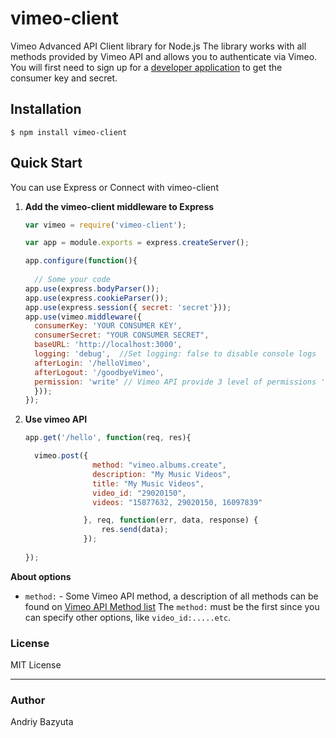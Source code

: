 vimeo-client
=============

Vimeo Advanced API Client library for Node.js
The library works with all methods provided by Vimeo API and allows you to authenticate via Vimeo.
You will first need to sign up for a [developer application](http://vimeo.com/api/applications) to get the consumer key and secret.

## Installation
    $ npm install vimeo-client

## Quick Start
You can use Express or Connect with vimeo-client

1. **Add the vimeo-client middleware to Express**

    ```javascript
    var vimeo = require('vimeo-client');
    
    var app = module.exports = express.createServer();
    
    app.configure(function(){
	  
	  // Some your code
    app.use(express.bodyParser());
    app.use(express.cookieParser());
    app.use(express.session({ secret: 'secret'}));
    app.use(vimeo.middleware({
      consumerKey: 'YOUR CONSUMER KEY',
      consumerSecret: "YOUR CONSUMER SECRET",
      baseURL: 'http://localhost:3000',
      logging: 'debug',  //Set logging: false to disable console logs
      afterLogin: '/helloVimeo',
      afterLogout: '/goodbyeVimeo',
      permission: 'write' // Vimeo API provide 3 level of permissions 'read, write, delete'
      }));
    });
	
2. **Use vimeo API**

    ```javascript
    app.get('/hello', function(req, res){
	
      vimeo.post({ 
	               method: "vimeo.albums.create", 
                   description: "My Music Videos", 
                   title: "My Music Videos", 
                   video_id: "29020150", 
                   videos: "15877632, 29020150, 16097839"

                 }, req, function(err, data, response) {
		             res.send(data);
		         });
		 
    });

**About options**
 - `method:` - Some Vimeo API method, a description of all methods can be found on [Vimeo API Method list](http://vimeo.com/api/docs/methods)
The `method:` must be the first since you can specify other options, like `video_id:.....etc`.

### License
MIT License

---
### Author
Andriy Bazyuta